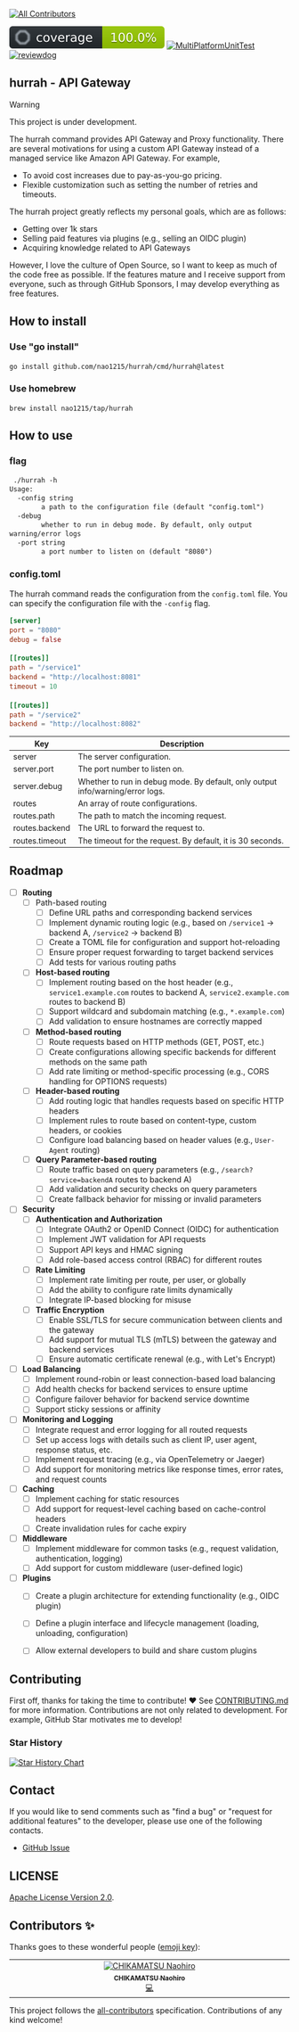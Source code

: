 <!-- ALL-CONTRIBUTORS-BADGE:START - Do not remove or modify this section -->
[![All Contributors](https://img.shields.io/badge/all_contributors-1-orange.svg?style=flat-square)](#contributors-)
<!-- ALL-CONTRIBUTORS-BADGE:END -->
![Coverage](https://raw.githubusercontent.com/nao1215/octocovs-central-repo/main/badges/nao1215/hurrah/coverage.svg)
[![MultiPlatformUnitTest](https://github.com/nao1215/hurrah/actions/workflows/unit_test.yml/badge.svg)](https://github.com/nao1215/hurrah/actions/workflows/unit_test.yml)
[![reviewdog](https://github.com/nao1215/hurrah/actions/workflows/reviewdog.yml/badge.svg)](https://github.com/nao1215/hurrah/actions/workflows/reviewdog.yml)

## hurrah - API Gateway 

> [!WARNING]
> This project is under development.

The hurrah command provides API Gateway and Proxy functionality. There are several motivations for using a custom API Gateway instead of a managed service like Amazon API Gateway. For example,

- To avoid cost increases due to pay-as-you-go pricing.
- Flexible customization such as setting the number of retries and timeouts.

The hurrah project greatly reflects my personal goals, which are as follows:

- Getting over 1k stars
- Selling paid features via plugins (e.g., selling an OIDC plugin)
- Acquiring knowledge related to API Gateways

However, I love the culture of Open Source, so I want to keep as much of the code free as possible. If the features mature and I receive support from everyone, such as through GitHub Sponsors, I may develop everything as free features.

## How to install

### Use "go install"

```shell
go install github.com/nao1215/hurrah/cmd/hurrah@latest
```

### Use homebrew

```shell
brew install nao1215/tap/hurrah
```

## How to use
### flag
```shell
 ./hurrah -h
Usage:
  -config string
        a path to the configuration file (default "config.toml")
  -debug
        whether to run in debug mode. By default, only output warning/error logs
  -port string
        a port number to listen on (default "8080")
```

### config.toml
The hurrah command reads the configuration from the `config.toml` file. You can specify the configuration file with the `-config` flag.

```toml
[server]
port = "8080"
debug = false

[[routes]]
path = "/service1"
backend = "http://localhost:8081"
timeout = 10

[[routes]]
path = "/service2"
backend = "http://localhost:8082"
```

| Key | Description |
| --- | ----------- |
| server | The server configuration. |
| server.port | The port number to listen on. |
| server.debug | Whether to run in debug mode. By default, only output info/warning/error logs. |
| routes  | An array of route configurations. |
| routes.path | The path to match the incoming request. |
| routes.backend | The URL to forward the request to. |
| routes.timeout | The timeout for the request. By default, it is 30 seconds. |

## Roadmap

- [ ] **Routing**
  - [ ] Path-based routing
    - [ ] Define URL paths and corresponding backend services
    - [ ] Implement dynamic routing logic (e.g., based on `/service1` → backend A, `/service2` → backend B)
    - [ ] Create a TOML file for configuration and support hot-reloading
    - [ ] Ensure proper request forwarding to target backend services
    - [ ] Add tests for various routing paths

  - [ ] **Host-based routing**
    - [ ] Implement routing based on the host header (e.g., `service1.example.com` routes to backend A, `service2.example.com` routes to backend B)
    - [ ] Support wildcard and subdomain matching (e.g., `*.example.com`)
    - [ ] Add validation to ensure hostnames are correctly mapped
  
  - [ ] **Method-based routing**
    - [ ] Route requests based on HTTP methods (GET, POST, etc.)
    - [ ] Create configurations allowing specific backends for different methods on the same path
    - [ ] Add rate limiting or method-specific processing (e.g., CORS handling for OPTIONS requests)

  - [ ] **Header-based routing**
    - [ ] Add routing logic that handles requests based on specific HTTP headers
    - [ ] Implement rules to route based on content-type, custom headers, or cookies
    - [ ] Configure load balancing based on header values (e.g., `User-Agent` routing)

  - [ ] **Query Parameter-based routing**
    - [ ] Route traffic based on query parameters (e.g., `/search?service=backendA` routes to backend A)
    - [ ] Add validation and security checks on query parameters
    - [ ] Create fallback behavior for missing or invalid parameters

- [ ] **Security**
  - [ ] **Authentication and Authorization**
    - [ ] Integrate OAuth2 or OpenID Connect (OIDC) for authentication
    - [ ] Implement JWT validation for API requests
    - [ ] Support API keys and HMAC signing
    - [ ] Add role-based access control (RBAC) for different routes
  
  - [ ] **Rate Limiting**
    - [ ] Implement rate limiting per route, per user, or globally
    - [ ] Add the ability to configure rate limits dynamically
    - [ ] Integrate IP-based blocking for misuse

  - [ ] **Traffic Encryption**
    - [ ] Enable SSL/TLS for secure communication between clients and the gateway
    - [ ] Add support for mutual TLS (mTLS) between the gateway and backend services
    - [ ] Ensure automatic certificate renewal (e.g., with Let's Encrypt)

- [ ] **Load Balancing**
  - [ ] Implement round-robin or least connection-based load balancing
  - [ ] Add health checks for backend services to ensure uptime
  - [ ] Configure failover behavior for backend service downtime
  - [ ] Support sticky sessions or affinity

- [ ] **Monitoring and Logging**
  - [ ] Integrate request and error logging for all routed requests
  - [ ] Set up access logs with details such as client IP, user agent, response status, etc.
  - [ ] Implement request tracing (e.g., via OpenTelemetry or Jaeger)
  - [ ] Add support for monitoring metrics like response times, error rates, and request counts

- [ ] **Caching**
  - [ ] Implement caching for static resources
  - [ ] Add support for request-level caching based on cache-control headers
  - [ ] Create invalidation rules for cache expiry

- [ ] **Middleware**
  - [ ] Implement middleware for common tasks (e.g., request validation, authentication, logging)
  - [ ] Add support for custom middleware (user-defined logic)

- [ ] **Plugins**
  - [ ] Create a plugin architecture for extending functionality (e.g., OIDC plugin)
  - [ ] Define a plugin interface and lifecycle management (loading, unloading, configuration)
  - [ ] Allow external developers to build and share custom plugins



## Contributing
First off, thanks for taking the time to contribute! ❤️  See [CONTRIBUTING.md](./CONTRIBUTING.md) for more information.
Contributions are not only related to development. For example, GitHub Star motivates me to develop!

### Star History
[![Star History Chart](https://api.star-history.com/svg?repos=nao1215/hurrah&type=Date)](https://star-history.com/#nao1215/hurrah&Date)


## Contact
If you would like to send comments such as "find a bug" or "request for additional features" to the developer, please use one of the following contacts.

- [GitHub Issue](https://github.com/nao1215/hurrah/issues)


## LICENSE
[Apache License Version 2.0](./LICENSE).

## Contributors ✨

Thanks goes to these wonderful people ([emoji key](https://allcontributors.org/docs/en/emoji-key)):

<!-- ALL-CONTRIBUTORS-LIST:START - Do not remove or modify this section -->
<!-- prettier-ignore-start -->
<!-- markdownlint-disable -->
<table>
  <tbody>
    <tr>
      <td align="center" valign="top" width="14.28%"><a href="https://debimate.jp/"><img src="https://avatars.githubusercontent.com/u/22737008?v=4?s=70" width="70px;" alt="CHIKAMATSU Naohiro"/><br /><sub><b>CHIKAMATSU Naohiro</b></sub></a><br /><a href="https://github.com/nao1215/hurrah/commits?author=nao1215" title="Code">💻</a></td>
    </tr>
  </tbody>
</table>

<!-- markdownlint-restore -->
<!-- prettier-ignore-end -->

<!-- ALL-CONTRIBUTORS-LIST:END -->

This project follows the [all-contributors](https://github.com/all-contributors/all-contributors) specification. Contributions of any kind welcome!
